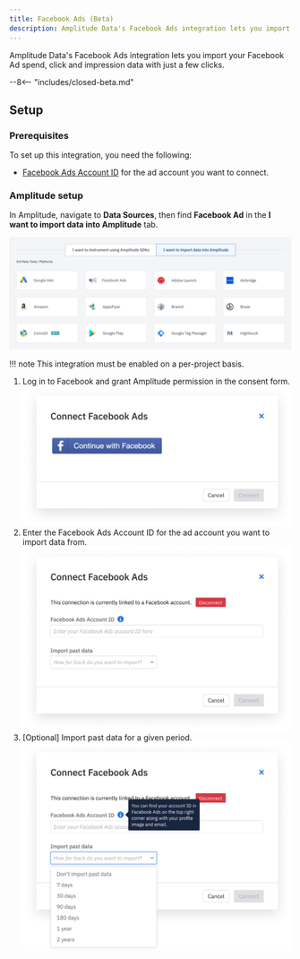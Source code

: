 ```yaml
---
title: Facebook Ads (Beta)
description: Amplitude Data's Facebook Ads integration lets you import your Facebook Ad spend, click and impression data with just a few clicks.
---
```


Amplitude Data's Facebook Ads integration lets you import your Facebook Ad spend, click and impression data with just a few clicks.

--8<-- "includes/closed-beta.md"

## Setup

### Prerequisites

To set up this integration, you need the following: 

- [Facebook Ads Account ID](https://www.facebook.com/business/help/1492627900875762) for the ad account you want to connect.

### Amplitude setup 

In Amplitude, navigate to **Data Sources**, then find **Facebook Ad** in the **I want to import data into Amplitude** tab.

![Facebook Add Source](../../assets/images/marketing-analytics/add-sources.png) 

!!! note
    This integration must be enabled on a per-project basis.

1. Log in to Facebook and grant Amplitude permission in the consent form.
![Facebook Login Image](../../assets/images/marketing-analytics/facebook-login.png)
2. Enter the Facebook Ads Account ID for the ad account you want to import data from.
![Facebook Enter Account ID](../../assets/images/marketing-analytics/facebook-enter-info.png)
3. [Optional] Import past data for a given period.
![Facebook Historical Backfill](../../assets/images/marketing-analytics/facebook-past-data.png)
